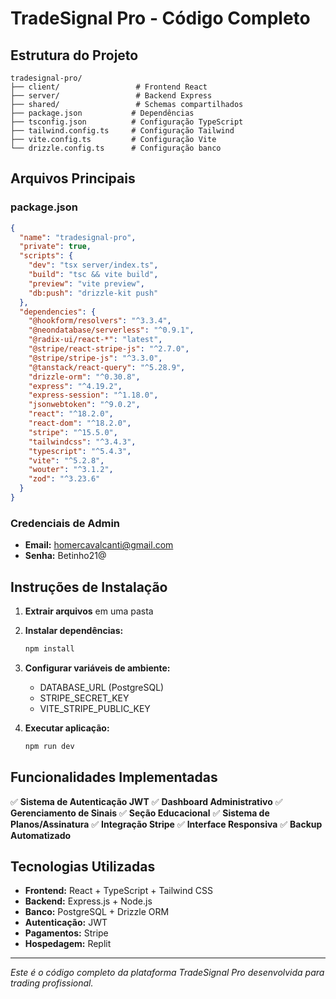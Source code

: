 # TradeSignal Pro - Código Completo

## Estrutura do Projeto

```
tradesignal-pro/
├── client/                 # Frontend React
├── server/                 # Backend Express
├── shared/                 # Schemas compartilhados
├── package.json           # Dependências
├── tsconfig.json          # Configuração TypeScript
├── tailwind.config.ts     # Configuração Tailwind
├── vite.config.ts         # Configuração Vite
└── drizzle.config.ts      # Configuração banco
```

## Arquivos Principais

### package.json
```json
{
  "name": "tradesignal-pro",
  "private": true,
  "scripts": {
    "dev": "tsx server/index.ts",
    "build": "tsc && vite build",
    "preview": "vite preview",
    "db:push": "drizzle-kit push"
  },
  "dependencies": {
    "@hookform/resolvers": "^3.3.4",
    "@neondatabase/serverless": "^0.9.1",
    "@radix-ui/react-*": "latest",
    "@stripe/react-stripe-js": "^2.7.0",
    "@stripe/stripe-js": "^3.3.0",
    "@tanstack/react-query": "^5.28.9",
    "drizzle-orm": "^0.30.8",
    "express": "^4.19.2",
    "express-session": "^1.18.0",
    "jsonwebtoken": "^9.0.2",
    "react": "^18.2.0",
    "react-dom": "^18.2.0",
    "stripe": "^15.5.0",
    "tailwindcss": "^3.4.3",
    "typescript": "^5.4.3",
    "vite": "^5.2.8",
    "wouter": "^3.1.2",
    "zod": "^3.23.6"
  }
}
```

### Credenciais de Admin
- **Email:** homercavalcanti@gmail.com
- **Senha:** Betinho21@

## Instruções de Instalação

1. **Extrair arquivos** em uma pasta
2. **Instalar dependências:**
   ```bash
   npm install
   ```
3. **Configurar variáveis de ambiente:**
   - DATABASE_URL (PostgreSQL)
   - STRIPE_SECRET_KEY
   - VITE_STRIPE_PUBLIC_KEY

4. **Executar aplicação:**
   ```bash
   npm run dev
   ```

## Funcionalidades Implementadas

✅ **Sistema de Autenticação JWT**
✅ **Dashboard Administrativo**
✅ **Gerenciamento de Sinais**
✅ **Seção Educacional**
✅ **Sistema de Planos/Assinatura**
✅ **Integração Stripe**
✅ **Interface Responsiva**
✅ **Backup Automatizado**

## Tecnologias Utilizadas

- **Frontend:** React + TypeScript + Tailwind CSS
- **Backend:** Express.js + Node.js
- **Banco:** PostgreSQL + Drizzle ORM
- **Autenticação:** JWT
- **Pagamentos:** Stripe
- **Hospedagem:** Replit

---

*Este é o código completo da plataforma TradeSignal Pro desenvolvida para trading profissional.*